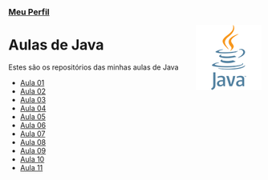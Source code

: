 ### [Meu Perfil](http://phstefen.github.io/)

<img align="right" src="img/java.png" width="130">

# Aulas de Java
Estes são os repositórios das minhas aulas de Java

* [Aula 01](https://github.com/phStefen/aulas-java/tree/master/projetos/aula-01)
* [Aula 02](https://github.com/phStefen/aulas-java/tree/master/projetos/aula-02)
* [Aula 03](https://github.com/phStefen/aulas-java/tree/master/projetos/aula-03)
* [Aula 04](https://github.com/phStefen/aulas-java/tree/master/projetos/aula-04)
* [Aula 05](https://github.com/phStefen/aulas-java/tree/master/projetos/aula-05)
* [Aula 06](https://github.com/phStefen/aulas-java/tree/master/projetos/aula-06)
* [Aula 07](https://github.com/phStefen/aulas-java/tree/master/projetos/aula-07)
* [Aula 08](https://github.com/phStefen/aulas-java/tree/master/projetos/aula-08)
* [Aula 09](https://github.com/phStefen/aulas-java/tree/master/projetos/aula-09)
* [Aula 10](https://github.com/phStefen/aulas-java/tree/master/projetos/aula-10)
* [Aula 11](https://github.com/phStefen/aulas-java/tree/master/projetos/aula-11)
